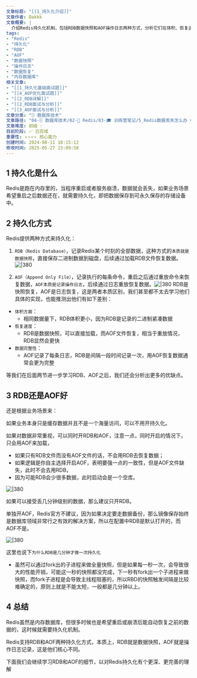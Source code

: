 ```yaml
---
文章标题: "[[1_持久化介绍]]" 
文章作者: Dakkk
文章概要: |
  介绍Redis持久化机制，包括RDB数据快照和AOF操作日志两种方式，分析它们在体积、恢复速度、数据完整性方面的差异，并提供不同业务场景下的选择建议。
tags:
- "Redis"
- "持久化"
- "RDB"
- "AOF"
- "数据快照"
- "操作日志"
- "数据恢复"
- "内存数据库"
相关文章:
- "[[1_持久化基础面试题]]"
- "[[4_AOF优化面试题]]"
- "[[2_RDB详解]]"
- "[[2_RDB面试与分析]]"
- "[[3_AOF面试与分析]]"
文章分类: "🗄️ 数据库技术"
文章路径: "04-🗄️ 数据库技术/02-🔴 Redis/03-🎓 训练营笔记/5_Redis数据丢失怎么办（重要）/1_持久化介绍.md"
文章难度: 初级 💧
目前阶段: ✅ 已完成
重要性: ⭐⭐⭐⭐ 核心能力
创建时间: 2024-08-11 18:15:12
修改时间: 2025-05-27 23:09:58
---
```


## 1 持久化是什么

Redis是跑在内存里的，当程序重启或者服务崩溃，数据就会丢失，如果业务场景希望重启之后数据还在，就需要持久化，即把数据保存到可永久保存的存储设备中。

## 2 持久化方式

Redis提供两种方式来持久化：

1. `RDB（Redis Database）`，记录Redis某个时刻的全部数据，这种方式的`本质就是数据快照`，直接保存二进制数据到磁盘，后续通过加载RDB文件恢复数据。![|380](https://my-obsidian-image.oss-cn-guangzhou.aliyuncs.com/2024/04/cb8d82d6f7ab65cce3f4ab78a5528408.png)

2. `AOF（Append Only File）`，记录执行的每条命令，重启之后通过重放命令来恢复数据，`AOF本质是记录操作日志`，后续通过日志重放恢复数据。![|380](https://my-obsidian-image.oss-cn-guangzhou.aliyuncs.com/2024/04/7644492ecab68cbf0f0f5560a4109cdf.png)
RDB是快照恢复，AOF是日志恢复，这是两者本质区别，我们甚至都不太去学习他们具体的实现，也能推测出他们有如下差别：
- `体积方面`：
	- 相同数据量下，RDB体积更小，因为RDB是记录的二进制紧凑数据
- `恢复速度`：
	- RDB是数据快照，可以直接加载，而AOF文件恢复，相当于重放情况，RDB显然会更快
- `数据完整性`：
	- AOF记录了每条日志，RDB是间隔一段时间记录一次，用AOF恢复数据通常会更为完整

等我们在后面两节进一步学习RDB、AOF之后，我们还会分析出更多的优缺点。

## 3 RDB还是AOF好

还是根据业务场景来：

如果业务本身只是缓存数据并且不是一个海量访问，可以不用开持久化。

如果对数据非常重视，可以同时开RDB和AOF，注意一点，同时开启的情况下，只会用AOF来加载，
- 如果只有RDB文件而没有AOF文件的话，不会用RDB去恢复数据；
- 如果逻辑是你自主选择开启AOF，表明要强一点的一致性，但是AOF文件缺失，此时不会去用RDB，
- 因为可能RDB会少很多数据，此时启动会是一个空库。

![|380](https://my-obsidian-image.oss-cn-guangzhou.aliyuncs.com/2024/04/47fb1c90319753f066e6557bbd87da92.png)

如果可以接受丢几分钟级别的数据，那么建议只开RDB。

单独开AOF，Redis官方不建议，因为如果决定要走数据备份，那么镜像保存始终是数据库领域非常行之有效的解决方案，所以在配置中RDB是默认打开的，而AOF不是。

![|380](https://my-obsidian-image.oss-cn-guangzhou.aliyuncs.com/2024/04/38f86f8ee6010a438a813eb1ca1f3ae6.png)

这里也说下`为什么RDB是几分钟才做一次持久化`
- 虽然可以通过fork出的子进程来做全量快照，但是如果每一秒一次，会导致很大的性能开销，可能这一秒的快照都没完成，下一秒有fork出一个子进程来做快照，而fork子进程是会导致主线程阻塞的，所以RBD的快照触发间隔是比较难确定的，原则上就是不能太短，一般都是几分钟以上。

## 4 总结

Redis虽然是内存数据库，但很多时候也是希望重启或崩溃后能自动恢复之前的数据的，这时候就需要持久化机制。

Redis支持RDB和AOF两种持久化方式，本质上，RDB就是数据快照，AOF就是操作日志记录，这是他们核心不同。

下面我们会继续学习RDB和AOF的细节，以对Redis持久化有个更深、更完善的理解
